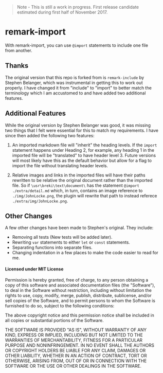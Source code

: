 > Note - This is still a work in progress. First release candidate estimated during first half of November 2017.

# remark-import

With remark-import, you can use `@import` statements to include one file from another.

## Thanks

The original version that this repo is forked from is `remark-include` by Stephen Belanger, which was instrumental
in getting this to work out properly. I have changed it from "include" to "import" to better match the terminology
which I am accustomed to and have added two additional features.

## Additional Features

While the original version by Stephen Belanger was good, it was missing two things that I felt were essential for
this to match my requirements. I have since then added the following two features:

1. An imported markdown file will "inherit" the heading levels. If the `import` statement happens under Heading 2,
for example, any heading 1 in the imported file will be "translated" to have header level 3. Future versions will
most likely have this as the default behavior but allow for a flag to import the file without translating header
levels.

2. Relative images and links in the imported files will have their paths rewritten to be relative the original
document rather than the imported file. So if `\usr\breki\text\document\` has the statement `@import ./extra/detail.md`
which, in turn, contains an image reference to `./img/JohnLocke.png`, the plugin will rewrite that path to instead
referece `./extra/img/JohnLocke.png`.

## Other Changes

A few other changes have been made to Stephen's original. They include:

* Removing all tests (New tests will be added later).
* Rewriting `var` statements to either `let` or `const` statements.
* Separating functions into separate files.
* Changing indentation in a few places to make the code easier to read for me.

#### Licensed under MIT License

Permission is hereby granted, free of charge, to any person obtaining a copy of this software and associated
documentation files (the "Software"), to deal in the Software without restriction, including without limitation the
rights to use, copy, modify, merge, publish, distribute, sublicense, and/or sell copies of the Software, and to permit
persons to whom the Software is furnished to do so, subject to the following conditions:

The above copyright notice and this permission notice shall be included in all copies or substantial portions of the
Software.

THE SOFTWARE IS PROVIDED "AS IS", WITHOUT WARRANTY OF ANY KIND, EXPRESS OR IMPLIED, INCLUDING BUT NOT LIMITED TO THE
WARRANTIES OF MERCHANTABILITY, FITNESS FOR A PARTICULAR PURPOSE AND NONINFRINGEMENT. IN NO EVENT SHALL THE AUTHORS OR
COPYRIGHT HOLDERS BE LIABLE FOR ANY CLAIM, DAMAGES OR OTHER LIABILITY, WHETHER IN AN ACTION OF CONTRACT, TORT OR
OTHERWISE, ARISING FROM, OUT OF OR IN CONNECTION WITH THE SOFTWARE OR THE USE OR OTHER DEALINGS IN THE SOFTWARE.
